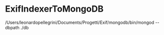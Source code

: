 # ExifIndexerToMongoDB

/Users/leonardopellegrini/Documents/Progetti/Exif/mongodb/bin/mongod --dbpath ./db

